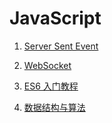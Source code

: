 # JavaScript

1. [Server Sent Event](./server-sent-event)

2. [WebSocket]()

3. [ES6 入门教程](./es6/index)

4. [数据结构与算法](./dataStructure_algorithm/index)